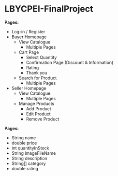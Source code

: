 # LBYCPEI-FinalProject
**Pages:**
- Log-in / Register
- Buyer Homepage
    - View Catalogue
		- Multiple Pages
	- Cart Page
		- Select Quantity
		- Confirmation Page (Discount & Information)
		- Rating
		- Thank you
	- Search for Product
		- Multiple Pages
- Seller Homepage
	- View Catalogue
		- Multiple Pages
	- Manage Products
		- Add Product
		- Edit Product
		- Remove Product

**Pages:**
- String name
- double price
- int quantityInStock 
- String imageFileName
- String description
- String[] category
- double rating